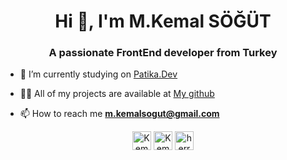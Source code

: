 <h1 align="center">Hi 👋, I'm M.Kemal SÖĞÜT</h1>
<h3 align="center">A passionate FrontEnd developer from Turkey</h3>

- 🔭 I’m currently studying on [Patika.Dev](https://www.patika.dev)

- 👨‍💻 All of my projects are available at [My github](https://github.com/KemaList93)

- 📫 How to reach me **m.kemalsogut@gmail.com**

<p align="center">
<a href="https://twitter.com/KemaList93" target="blank"><img align="center" src="https://cdn.jsdelivr.net/npm/simple-icons@3.0.1/icons/twitter.svg" alt="Kemalist93" height="30" width="30" /></a>
<a href="https://www.linkedin.com/in/kemal-s%C3%B6%C4%9F%C3%BCt-421a71117/" target="blank"><img align="center" src="https://cdn.jsdelivr.net/npm/simple-icons@3.0.1/icons/linkedin.svg" alt="KemalSÖĞÜT" height="30" width="30" /></a>
<a href="https://www.instagram.com/herrweide/" target="blank"><img align="center" src="https://cdn.jsdelivr.net/npm/simple-icons@3.0.1/icons/instagram.svg" alt="herrweide" height="30" width="30" /></a>
</p>
